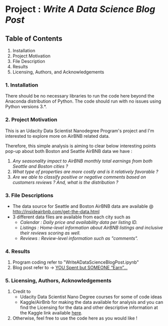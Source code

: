 # **Project :** ***Write A Data Science Blog Post***


## Table of Contents
1. Installation
2. Project Motivation
3. File Description
4. Results
5. Licensing, Authors, and Acknowledgements


### 1. Installation
There should be no necessary libraries to run the code here beyond the Anaconda distribution of Python. 
The code should run with no issues using Python versions 3.*.

### 2. Project Motivation
This is an Udacity Data Scientist Nanodegree Program's project and I'm interested to explore more on AirBNB related data.

Therefore, this simple analysis is aiming to clear below interesting points pop-up about both Boston and Seattle AirBNB data we have :
1. *Any seasonality impact to AirBNB monthly total earnings from both Seattle and Boston cities ?*
2. *What type of properties are more costly and is it relatively favorable ?*
3. *Are we able to classify positive or negative comments based on customers reviews ? And, what is the distribution ?*

### 3. File Descriptions
- The data source for Seattle and Boston AirBNB data are available @ http://insideairbnb.com/get-the-data.html 
- 3 different data files are available from each city such as
  - *Calendar : Daily price and availability data per listing ID.*
  - *Listings : Home-level information about AirBNB listings and inclusive their reviews scoring as well.*
  - *Reviews : Review-level information such as "comments".*

### 4. Results
1. Program coding refer to "WriteADataScienceBlogPost.ipynb"
2. Blog post refer to -> [YOU Spent but SOMEONE “Earn”…](https://medium.com/@eyanney.ang/you-spent-but-someone-earn-48fe84fd087d)

### 5. Licensing, Authors, Acknowledgements
1. Credit to 
   - Udacity Data Scientist Nano Degree courses for some of code ideas
   - Kaggle/AirBnb for making the data available for analysis and you can find the Licensing for the data and other descriptive information at the Kaggle link available [here](http://insideairbnb.com/get-the-data.html).
2. Otherwise, feel free to use the code here as you would like !
